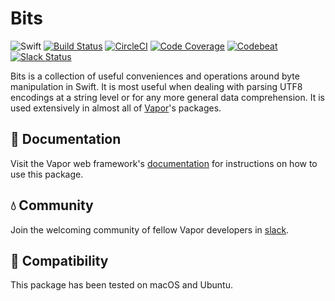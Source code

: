 # Bits

![Swift](http://img.shields.io/badge/swift-3.0-brightgreen.svg)
[![Build Status](https://travis-ci.org/vapor/core.svg?branch=master)](https://travis-ci.org/vapor/bits)
[![CircleCI](https://circleci.com/gh/vapor/core.svg?style=shield)](https://circleci.com/gh/vapor/bits)
[![Code Coverage](https://codecov.io/gh/vapor/core/branch/master/graph/badge.svg)](https://codecov.io/gh/vapor/bits)
[![Codebeat](https://codebeat.co/badges/a793ad97-47e3-40d9-82cf-2aafc516ef4e)](https://codebeat.co/projects/github-com-vapor-bits)
[![Slack Status](http://vapor.team/badge.svg)](http://vapor.team)

Bits is a collection of useful conveniences and operations around byte manipulation in Swift. It is most useful when dealing with parsing UTF8 encodings at a string level or for any more general data comprehension. It is used extensively in almost all of [Vapor](https://github.com/vapor/vapor)'s packages.

## 📖 Documentation

Visit the Vapor web framework's [documentation](http://docs.vapor.codes) for instructions on how to use this package.

## 💧 Community

Join the welcoming community of fellow Vapor developers in [slack](http://vapor.team).

## 🔧 Compatibility

This package has been tested on macOS and Ubuntu.
